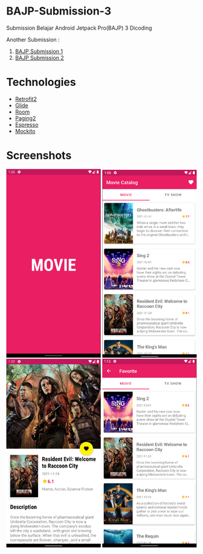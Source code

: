 # BAJP-Submission-3
Submission Belajar Android Jetpack Pro(BAJP) 3 Dicoding

<p>Another Submission :</p>
<ol>
  <li><a href="https://github.com/WahyuDwe/BAJP-Submission-1">BAJP Submission 1</a></li>
  <li><a href="https://github.com/WahyuDwe/BAJP-Submission-2">BAJP Submission 2</a></li>
</ol>

# Technologies
- [Retrofit2](https://square.github.io/retrofit/)
- [Glide](https://github.com/bumptech/glide)
- [Room](https://developer.android.com/training/data-storage/room)
- [Paging2](https://developer.android.com/topic/libraries/architecture/paging)
- [Espresso](https://developer.android.com/training/testing/espresso)
- [Mockito](https://developer.android.com/training/testing/local-tests)

# Screenshots
<p>
  <img src="https://github.com/WahyuDwe/BAJP-Submission-3/blob/main/art/splash.png" width="250">
  <img src="https://github.com/WahyuDwe/BAJP-Submission-3/blob/main/art/home.png" width="250">
  <img src="https://github.com/WahyuDwe/BAJP-Submission-3/blob/main/art/detail.png" width="250">
  <img src="https://github.com/WahyuDwe/BAJP-Submission-3/blob/main/art/favorite.png" width="250">
</p>
